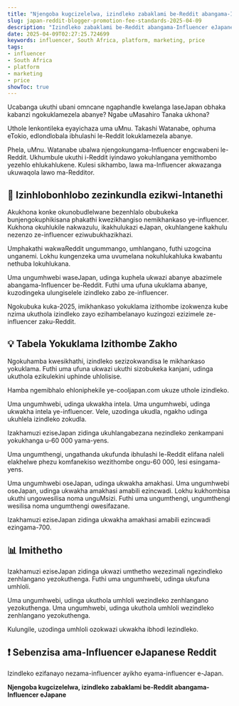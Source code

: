 ```yaml
---
title: "Njengoba kugcizelelwa, izindleko zabaklami be-Reddit abangama-Influencer eJapane"
slug: japan-reddit-blogger-promotion-fee-standards-2025-04-09
description: "Izindleko zabaklami be-Reddit abangama-Influencer eJapane"
date: 2025-04-09T02:27:25.724699
keywords: influencer, South Africa, platform, marketing, price
tags:
- influencer
- South Africa
- platform
- marketing
- price
showToc: true
---
```


Ucabanga ukuthi ubani omncane ngaphandle kwelanga laseJapan obhaka kabanzi ngokuklamezela abanye? Ngabe uMasahiro Tanaka ukhona?

Uthole lenkontileka eyayichaza uma uMnu. Takashi Watanabe, ophuma eTokio, edlondlobala ibhulashi le-Reddit lokuklamezela abanye.

Phela, uMnu. Watanabe ubalwa njengokungama-Influencer engcwabeni le-Reddit. Ukhumbule ukuthi i-Reddit iyindawo yokuhlangana yemithombo yezehlo ehlukahlukene. Kulesi sikhambo, lawa ma-Influencer akwazanga ukuwaqola lawo ma-Redditor.


## 📢 Izinhlobonhlobo zezinkundla ezikwi-Intanethi

Akukhona konke okunobudlelwane bezenhlalo obubukeka bunjengokuphikisana phakathi kwezikhangiso nemikhankaso ye-influencer. Kukhona okuhlukile nakwazulu, ikakhulukazi eJapan, okuhlangene kakhulu nezenzo ze-influencer eziwubukhazikhazi.

Umphakathi wakwaReddit ungummango, umhlangano, futhi uzogcina unganemi. Lokhu kungenzeka uma uvumelana nokuhlukahluka kwabantu nethuba lokuhlukana.

Uma ungumhwebi waseJapan, udinga kuphela ukwazi abanye abazimele abangama-Influencer be-Reddit. Futhi uma ufuna ukuklama abanye, kuzodingeka ulungiselele izindleko zabo ze-influencer.

Ngokubuka kuka-2025, imikhankaso yokuklama izithombe izokwenza kube nzima ukuthola izindleko zayo ezihambelanayo kuzingozi ezizimele ze-influencer zaku-Reddit.


## 💡 Tabela Yokuklama Izithombe Zakho

Ngokuhamba kwesikhathi, izindleko sezizokwandisa le mikhankaso yokuklama. Futhi uma ufuna ukwazi ukuthi sizobukeka kanjani, udinga ukuthola ezikulekini uphinde uhlolisise.

Hamba ngemibhalo ehloniphekile ye-cooljapan.com ukuze uthole izindleko.

Uma ungumhwebi, udinga ukwakha intela. Uma ungumhwebi, udinga ukwakha intela ye-influencer. Vele, uzodinga ukudla, ngakho udinga ukuhlela izindleko zokudla. 

Izakhamuzi eziseJapan zidinga ukuhlangabezana nezindleko zenkampani yokukhanga u-60 000 yama-yens.

Uma ungumthengi, ungathanda ukufunda ibhulashi le-Reddit elifana naleli elakhelwe phezu komfanekiso wezithombe ongu-60 000, lesi esingama-yens.

Uma ungumhwebi oseJapan, udinga ukwakha amakhasi. Uma ungumhwebi oseJapan, udinga ukwakha amakhasi amabili ezincwadi. Lokhu kukhombisa ukuthi ungowesilisa noma unguMsizi. Futhi uma ungumthengi, ungumthengi wesilisa noma ungumthengi owesifazane.

Izakhamuzi eziseJapan zidinga ukwakha amakhasi amabili ezincwadi ezingama-700.


## 📊 Imithetho

Izakhamuzi eziseJapan zidinga ukwazi umthetho wezezimali ngezindleko zenhlangano yezokuthenga. Futhi uma ungumhwebi, udinga ukufuna umhloli.



Uma ungumhwebi, udinga ukuthola umhloli wezindleko zenhlangano yezokuthenga. Uma ungumhwebi, udinga ukuthola umhloli wezindleko zenhlangano yezokuthenga.

Kulungile, uzodinga umhloli ozokwazi ukwakha ibhodi lezindleko.


## ❗ Sebenzisa ama-Influencer eJapanese Reddit

Izindleko ezifanayo nezama-influencer ayikho eyama-influencer e-Japan.


**Njengoba kugcizelelwa, izindleko zabaklami be-Reddit abangama-Influencer eJapane**